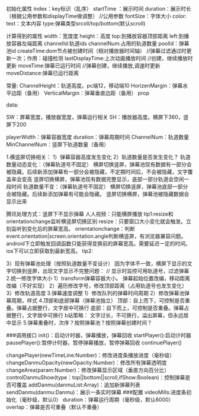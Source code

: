 初始化属性
index：key标识（乱序）
startTime ：展示时间
duration：展示时长（根据公用参数和displayTime做调整）  //公用参数
fontSize：字体大小
color:
text：文本内容
type:弹幕类型srcoll/top/bottom(默认scroll)


计算得到的属性
width：宽度度
height：高度
top:到播放容器顶部距离
left:到播放容器左端距离
channelId:轨道ids
channelNum:占用的轨道数量
poolId：弹幕池id
createTime:dom节点被创建时间（相对播放器时间轴）    //弹幕过滤通过时更新一次；作用：碰撞检测
lastDisplayTime:上次动画播放时间    //创建，继续播放时更新
moveTime:弹幕已运行时间     //弹幕创建，继续播放,调速时更新
moveDistance:弹幕已运行距离

常量:
ChannelHeight：轨道高度。pc端12，移动端10
HorizenMargin：弹幕水平边距（备用）
VerticalMargin：弹幕垂直边距（备用）
prop

data:

SW：屏幕宽度，播放器宽度，弹幕运行相关
SH：播放器高度。横屏下360，竖屏下200

playerWidth：弹幕容器宽度
duration：弹幕周期时间
ChannelNum：轨道数量
MinChannelNum：竖屏下轨道数量（备用）


1.横竖屏切换相关：
1）弹幕容器高度发生变化
2）轨道数量是否发生变化？
轨道数量动态变化：（弹幕轨道号不固定）
横屏切换竖屏，弹幕池现有数据有一部分会被隐藏。后续新添加弹幕有一部分会被隐藏，不定期时间后，不会被隐藏，文字覆盖率会变高
竖屏切换横屏，弹幕池现有数据完整显示，底部一部分轨道会空闲一段时间
轨道数量不变：（弹幕轨道号不固定）
横屏切换竖屏，弹幕池底部一部分会被隐藏。后续新添加弹幕有可能会隐藏。
竖屏切换横屏，弹幕池被隐藏数据会显示出来

腾讯处理方式：竖屏下不显示弹幕
人人视频：只能横屏播放
tip1:resize和orientationchange监听横竖屏切换区别
resize：只要窗口大小变化就会触发。立刻监听到变化后的屏幕宽高。
orientationchange：判断event.orientation|screen.orientation.angle判断横竖屏，有浏览器兼容问题。android下立即触发回调函数只能获得变换前的屏幕宽高。需要延迟一定的时间。ios下可以立即获取到最新宽高。
tip2:

3）现有弹幕池处理（按照轨道数量不变设计）
因为字体不一致，横屏下显示的文字切换到竖屏，出现文字显示不完整问题：
 // 显示时监控可用轨道号，过滤弹幕
2.统一修改字体大小
 1）transform弹幕容器大小。
 弹幕起始位置改编，移动距离改编（不好实现）
 2）遍历修改字号，修改顶部距离（占用轨道号也发生变化）
 3）修改轨道高度
3.弹幕速度调整
    1）修改队列的弹幕时间周期
    2）修改弹幕池弹幕周期，样式
4.顶部和底部弹幕（弹幕池独立）
顶部：自上而下，可控制是否重叠。弹幕占据整行，文字居中可换行
底部：自下而上，可控制是否重叠。弹幕占据整行，文字居中可换行
b站策略：
    文字过长，不可换行，溢出屏幕，但永远居中显示
5.弹幕重叠时，次序？按照弹幕池？按照弹幕创建时间？

###调用接口
init()：启动计时器，弹幕播放，弹幕回收
startPlayer():启动计时器
pausePlayer():暂停计时器，暂停弹幕播放，暂停弹幕回收
continuePlayer()

changePlayer(newTimeLine:Number)：修改进度条播放进度（毫秒级）
changeDanmuOpacity(newOpacity:Number)：修改所有弹幕透明度
changeArea(param:Number)：修改弹幕显示区域（垂直方向百分比）
controlDanmuShow(type：top||bottom||scroll,ifShow:Boolean)：控制弹幕是否可覆盖
addDanmu(danmuList:Array<Danmu>)：追加新弹幕列表
sendDanmu(danmu:Danmu)：展示一条实时弹幕
###配置
videoMills:进度条初始化（毫秒级，默认0）
duration：弹幕运行周期（毫秒级，默认6000）
overlap：弹幕是否可重叠（默认不重叠）